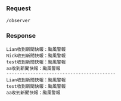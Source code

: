 

### Request 
`/observer`

### Response
	Lian收到新聞快報：颱風警報 
	Nick收到新聞快報：颱風警報 
	test收到新聞快報：颱風警報 
	aa收到新聞快報：颱風警報 
	-----------------------------------------
	Lian收到新聞快報：颱風警報 
	test收到新聞快報：颱風警報 
	aa收到新聞快報：颱風警報 